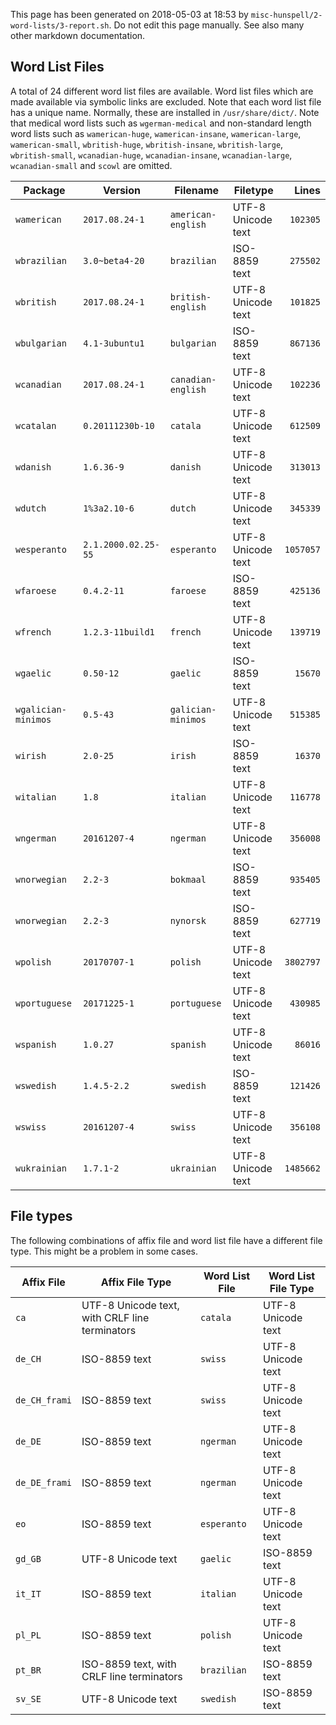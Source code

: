 This page has been generated on 2018-05-03 at 18:53 by `misc-hunspell/2-word-lists/3-report.sh`. Do not edit this page manually. See also many other markdown documentation.

## Word List Files

A total of 24 different word list files are available. Word list files which are made available via symbolic links are excluded. Note that each word list file has a unique name. Normally, these are installed in `/usr/share/dict/`. Note that medical word lists such as `wgerman-medical` and non-standard length word lists such as `wamerican-huge`, `wamerican-insane`, `wamerican-large`, `wamerican-small`, `wbritish-huge`, `wbritish-insane`, `wbritish-large`, `wbritish-small`, `wcanadian-huge`, `wcanadian-insane`, `wcanadian-large`, `wcanadian-small` and `scowl` are omitted.

| Package | Version | Filename | Filetype | Lines |
|---|---|---|---|--:|
| `wamerican` | `2017.08.24-1` | `american-english` | UTF-8 Unicode text | `102305` |
| `wbrazilian` | `3.0~beta4-20` | `brazilian` | ISO-8859 text | `275502` |
| `wbritish` | `2017.08.24-1` | `british-english` | UTF-8 Unicode text | `101825` |
| `wbulgarian` | `4.1-3ubuntu1` | `bulgarian` | ISO-8859 text | `867136` |
| `wcanadian` | `2017.08.24-1` | `canadian-english` | UTF-8 Unicode text | `102236` |
| `wcatalan` | `0.20111230b-10` | `catala` | UTF-8 Unicode text | `612509` |
| `wdanish` | `1.6.36-9` | `danish` | UTF-8 Unicode text | `313013` |
| `wdutch` | `1%3a2.10-6` | `dutch` | UTF-8 Unicode text | `345339` |
| `wesperanto` | `2.1.2000.02.25-55` | `esperanto` | UTF-8 Unicode text | `1057057` |
| `wfaroese` | `0.4.2-11` | `faroese` | ISO-8859 text | `425136` |
| `wfrench` | `1.2.3-11build1` | `french` | UTF-8 Unicode text | `139719` |
| `wgaelic` | `0.50-12` | `gaelic` | ISO-8859 text | `15670` |
| `wgalician-minimos` | `0.5-43` | `galician-minimos` | UTF-8 Unicode text | `515385` |
| `wirish` | `2.0-25` | `irish` | ISO-8859 text | `16370` |
| `witalian` | `1.8` | `italian` | UTF-8 Unicode text | `116778` |
| `wngerman` | `20161207-4` | `ngerman` | UTF-8 Unicode text | `356008` |
| `wnorwegian` | `2.2-3` | `bokmaal` | ISO-8859 text | `935405` |
| `wnorwegian` | `2.2-3` | `nynorsk` | ISO-8859 text | `627719` |
| `wpolish` | `20170707-1` | `polish` | UTF-8 Unicode text | `3802797` |
| `wportuguese` | `20171225-1` | `portuguese` | UTF-8 Unicode text | `430985` |
| `wspanish` | `1.0.27` | `spanish` | UTF-8 Unicode text | `86016` |
| `wswedish` | `1.4.5-2.2` | `swedish` | ISO-8859 text | `121426` |
| `wswiss` | `20161207-4` | `swiss` | UTF-8 Unicode text | `356108` |
| `wukrainian` | `1.7.1-2` | `ukrainian` | UTF-8 Unicode text | `1485662` |
## File types

The following combinations of affix file and word list file have a different file type. This might be a problem in some cases.

| Affix File | Affix File Type | Word List File | Word List File Type |
|---|---|---|---|
| `ca` | UTF-8 Unicode text, with CRLF line terminators | `catala` | UTF-8 Unicode text |
| `de_CH` | ISO-8859 text | `swiss` | UTF-8 Unicode text |
| `de_CH_frami` | ISO-8859 text | `swiss` | UTF-8 Unicode text |
| `de_DE` | ISO-8859 text | `ngerman` | UTF-8 Unicode text |
| `de_DE_frami` | ISO-8859 text | `ngerman` | UTF-8 Unicode text |
| `eo` | ISO-8859 text | `esperanto` | UTF-8 Unicode text |
| `gd_GB` | UTF-8 Unicode text | `gaelic` | ISO-8859 text |
| `it_IT` | ISO-8859 text | `italian` | UTF-8 Unicode text |
| `pl_PL` | ISO-8859 text | `polish` | UTF-8 Unicode text |
| `pt_BR` | ISO-8859 text, with CRLF line terminators | `brazilian` | ISO-8859 text |
| `sv_SE` | UTF-8 Unicode text | `swedish` | ISO-8859 text |
